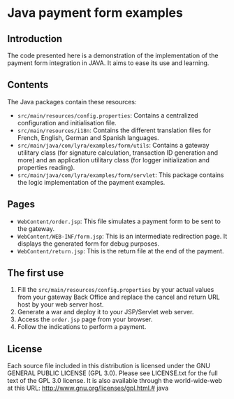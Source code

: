 # Java payment form examples

## Introduction

The code presented here is a demonstration of the implementation of the payment form integration in JAVA. It aims to ease its use and learning.

## Contents

The Java packages contain these resources:
* `src/main/resources/config.properties`: Contains a centralized configuration and initialisation file.
* `src/main/resources/i18n`: Contains the different translation files for French, English, German and Spanish languages.
* `src/main/java/com/lyra/examples/form/utils`: Contains a gateway utilitary class (for signature calculation, transaction ID generation and more) and an application utilitary class (for logger initialization and properties reading).
* `src/main/java/com/lyra/examples/form/servlet`: This package contains the logic implementation of the payment examples.

## Pages

* `WebContent/order.jsp`: This file simulates a payment form to be sent to the gateway.
* `WebContent/WEB-INF/form.jsp`: This is an intermediate redirection page. It displays the generated form for debug purposes.
* `WebContent/return.jsp`: This is the return file at the end of the payment.

## The first use

1. Fill the `src/main/resources/config.properties` by your actual values from your gateway Back Office and replace the cancel and return URL host by your web server host.
2. Generate a war and deploy it to your JSP/Servlet web server.
3. Access the `order.jsp` page from your browser.
4. Follow the indications to perform a payment.

## License

Each source file included in this distribution is licensed under the GNU GENERAL PUBLIC LICENSE (GPL 3.0). Please see LICENSE.txt for the full text of the GPL 3.0 license. It is also available through the world-wide-web at this URL: http://www.gnu.org/licenses/gpl.html.# java

